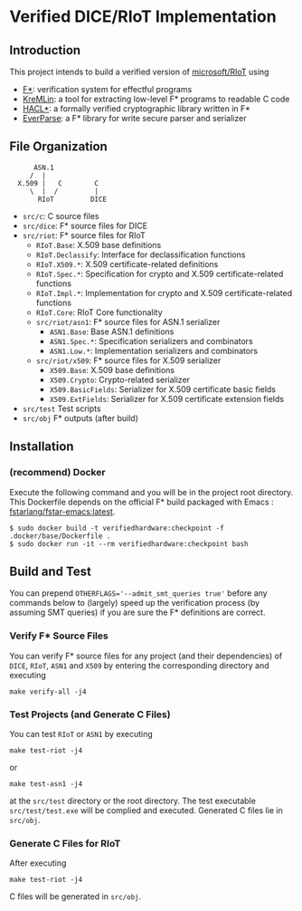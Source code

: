 Verified DICE/RIoT Implementation
======================


Introduction
------------

This project intends to build a verified version of [microsoft/RIoT](https://github.com/microsoft/RIoT) using
- [F*](https://github.com/FStarLang/FStar): verification system for effectful programs
- [KreMLin](https://github.com/FStarLang/kremlin): a tool for extracting low-level F* programs to readable C code
- [HACL*](https://github.com/project-everest/hacl-star): a formally verified cryptographic library written in F*
- [EverParse](https://github.com/project-everest/everparse): a F* library for write secure parser and serializer


File Organization
-----------------

```
      ASN.1
     /  |
  X.509 |   C        C
     \  |  /         |
       RIoT         DICE
```

- `src/c`: C source files
- `src/dice`: F* source files for DICE
- `src/riot`: F* source files for RIoT
  - `RIoT.Base`: X.509 base definitions
  - `RIoT.Declassify`: Interface for declassification functions
  - `RIoT.X509.*`: X.509 certificate-related definitions
  - `RIoT.Spec.*`: Specification for crypto and X.509 certificate-related functions
  - `RIoT.Impl.*`: Implementation for crypto and X.509 certificate-related functions
  - `RIoT.Core`: RIoT Core functionality
  - `src/riot/asn1`: F* source files for ASN.1 serializer
    - `ASN1.Base`: Base ASN.1 definitions
    - `ASN1.Spec.*`: Specification serializers and combinators
    - `ASN1.Low.*`: Implementation serializers and combinators
  - `src/riot/x509`: F* source files for X.509 serializer
    - `X509.Base`: X.509 base definitions
    - `X509.Crypto`:  Crypto-related serializer
    - `X509.BasicFields`: Serializer for X.509 certificate basic fields
    - `X509.ExtFields`: Serializer for X.509 certificate extension fields
- `src/test` Test scripts
- `src/obj` F* outputs (after build)


Installation
------------
### (recommend) Docker
Execute the following command and you will be in the project root directory. This Dockerfile depends on the official F* build packaged with Emacs : [fstarlang/fstar-emacs:latest](https://hub.docker.com/r/fstarlang/fstar-emacs/tags).
```
$ sudo docker build -t verifiedhardware:checkpoint -f .docker/base/Dockerfile .
$ sudo docker run -it --rm verifiedhardware:checkpoint bash
```


Build and Test
--------------
You can prepend `OTHERFLAGS='--admit_smt_queries true'` before any commands below to (largely) speed up the verification process (by assuming SMT queries) if you are sure the F* definitions are correct.

### Verify F* Source Files
You can verify F* source files for any project (and their dependencies) of `DICE`, `RIoT`, `ASN1` and `X509` by entering the corresponding directory and executing
```
make verify-all -j4
```

### Test Projects (and Generate C Files)
You can test `RIoT` or `ASN1` by executing
```
make test-riot -j4
```
or
```
make test-asn1 -j4
```
at the `src/test` directory or the root directory. The test executable `src/test/test.exe` will be complied and executed. Generated C files lie in `src/obj`.

### Generate C Files for RIoT
After executing
```
make test-riot -j4
```
C files will be generated in `src/obj`.
